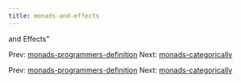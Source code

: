 ```yaml
---
title: monads-and-effects
---
```


and Effects"

Prev:
[monads-programmers-definition](monads-programmers-definition.md)
Next:
[monads-categorically](monads-categorically.md)

Prev:
[monads-programmers-definition](monads-programmers-definition.md)
Next:
[monads-categorically](monads-categorically.md)
